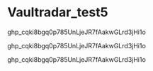 # Vaultradar_test5

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


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


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
